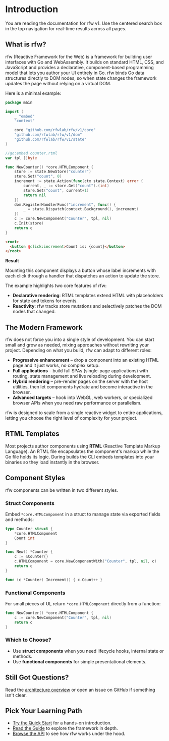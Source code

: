 # Introduction

You are reading the documentation for rfw v1. Use the centered search box in the top navigation for real-time results across all pages.

## What is rfw?

rfw (Reactive Framework for the Web) is a framework for building user interfaces with Go and WebAssembly. It builds on standard HTML, CSS, and JavaScript and provides a declarative, component-based programming model that lets you author your UI entirely in Go. rfw binds Go data structures directly to DOM nodes, so when state changes the framework updates the page without relying on a virtual DOM.

Here is a minimal example:

```go
package main

import (
    _ "embed"
    "context"

    core "github.com/rfwlab/rfw/v1/core"
    "github.com/rfwlab/rfw/v1/dom"
    "github.com/rfwlab/rfw/v1/state"
)

//go:embed counter.rtml
var tpl []byte

func NewCounter() *core.HTMLComponent {
    store := state.NewStore("counter")
    store.Set("count", 0)
    increment := state.Action(func(ctx state.Context) error {
        current, _ := store.Get("count").(int)
        store.Set("count", current+1)
        return nil
    })
    dom.RegisterHandlerFunc("increment", func() {
        _ = state.Dispatch(context.Background(), increment)
    })
    c := core.NewComponent("Counter", tpl, nil)
    c.Init(store)
    return c
}
```

```html
<root>
  <button @click:increment>Count is: {count}</button>
</root>
```

**Result**

Mounting this component displays a button whose label increments with each click through a handler that dispatches an action to update the store.

The example highlights two core features of rfw:

- **Declarative rendering**: RTML templates extend HTML with placeholders for state and tokens for events.
- **Reactivity**: rfw tracks store mutations and selectively patches the DOM nodes that changed.

## The Modern Framework

rfw does not force you into a single style of development. You can start small and grow as needed, mixing approaches without rewriting your project. Depending on what you build, rfw can adapt to different roles:

- **Progressive enhancement** – drop a component into an existing HTML page and it just works, no complex setup.
- **Full applications** – build full SPAs (single-page applications) with routing, state management and live reloading during development.
- **Hybrid rendering** – pre-render pages on the server with the host utilities, then let components hydrate and become interactive in the browser.
- **Advanced targets** – hook into WebGL, web workers, or specialized browser APIs when you need raw performance or parallelism.

rfw is designed to scale from a single reactive widget to entire applications, letting you choose the right level of complexity for your project.

## RTML Templates

Most projects author components using **RTML** (Reactive Template Markup Language). An RTML file encapsulates the component's markup while the Go file holds its logic. During builds the CLI embeds templates into your binaries so they load instantly in the browser.

## Component Styles

rfw components can be written in two different styles.

### Struct Components

Embed `*core.HTMLComponent` in a struct to manage state via exported fields and methods:

```go
type Counter struct {
    *core.HTMLComponent
    Count int
}

func New() *Counter {
    c := &Counter{}
    c.HTMLComponent = core.NewComponentWith("Counter", tpl, nil, c)
    return c
}

func (c *Counter) Increment() { c.Count++ }
```

### Functional Components

For small pieces of UI, return `*core.HTMLComponent` directly from a function:

```go
func NewCounter() *core.HTMLComponent {
    c := core.NewComponent("Counter", tpl, nil)
    return c
}
```

### Which to Choose?

- Use **struct components** when you need lifecycle hooks, internal state or methods.
- Use **functional components** for simple presentational elements.

## Still Got Questions?

Read the [architecture overview](./architecture) or open an issue on GitHub if something isn't clear.

## Pick Your Learning Path

- [Try the Quick Start](./getting-started/quick-start) for a hands-on introduction.
- [Read the Guide](./guide/features) to explore the framework in depth.
- [Browse the API](../api/core) to see how rfw works under the hood.
